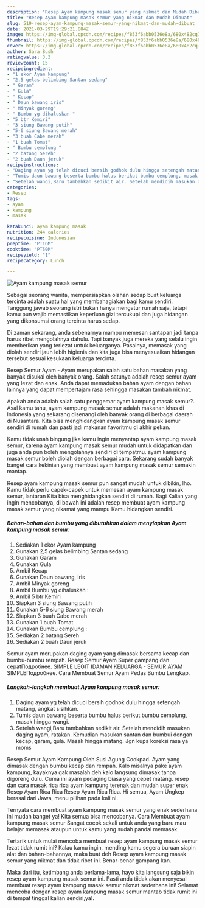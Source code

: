 ```yaml
---
description: "Resep Ayam kampung masak semur yang nikmat dan Mudah Dibuat"
title: "Resep Ayam kampung masak semur yang nikmat dan Mudah Dibuat"
slug: 519-resep-ayam-kampung-masak-semur-yang-nikmat-dan-mudah-dibuat
date: 2021-03-29T19:29:21.884Z
image: https://img-global.cpcdn.com/recipes/f853f6abb0536e8a/680x482cq70/ayam-kampung-masak-semur-foto-resep-utama.jpg
thumbnail: https://img-global.cpcdn.com/recipes/f853f6abb0536e8a/680x482cq70/ayam-kampung-masak-semur-foto-resep-utama.jpg
cover: https://img-global.cpcdn.com/recipes/f853f6abb0536e8a/680x482cq70/ayam-kampung-masak-semur-foto-resep-utama.jpg
author: Sara Bush
ratingvalue: 3.3
reviewcount: 15
recipeingredient:
- "1 ekor Ayam kampung"
- "2,5 gelas belimbing Santan sedang"
- " Garam"
- " Gula"
- " Kecap"
- " Daun bawang iris"
- " Minyak goreng"
- " Bumbu yg dihaluskan "
- "5 btr Kemiri"
- "3 siung Bawang putih"
- "5-6 siung Bawang merah"
- "3 buah Cabe merah"
- "1 buah Tomat"
- " Bumbu cemplung "
- "2 batang Sereh"
- "2 buah Daun jeruk"
recipeinstructions:
- "Daging ayam yg telah dicuci bersih godhok dulu hingga setengah matang, angkat sisihkan."
- "Tumis daun bawang beserta bumbu halus berikut bumbu cemplung, masak hingga wangi."
- "Setelah wangi,Baru tambahkan sedikit air. Setelah mendidih masukan daging ayam, ratakan. Kemudian masukan santan dan bumbui dengan kecap, garam, gula. Masak hingga matang. Jgn kupa koreksi rasa ya moms"
categories:
- Resep
tags:
- ayam
- kampung
- masak

katakunci: ayam kampung masak 
nutrition: 244 calories
recipecuisine: Indonesian
preptime: "PT16M"
cooktime: "PT50M"
recipeyield: "1"
recipecategory: Lunch

---
```



![Ayam kampung masak semur](https://img-global.cpcdn.com/recipes/f853f6abb0536e8a/680x482cq70/ayam-kampung-masak-semur-foto-resep-utama.jpg)

Sebagai seorang wanita, mempersiapkan olahan sedap buat keluarga tercinta adalah suatu hal yang membahagiakan bagi kamu sendiri. Tanggung jawab seorang istri bukan hanya mengatur rumah saja, tetapi kamu pun wajib memastikan keperluan gizi tercukupi dan juga hidangan yang dikonsumsi orang tercinta harus sedap.

Di zaman  sekarang, anda sebenarnya mampu memesan santapan jadi tanpa harus ribet mengolahnya dahulu. Tapi banyak juga mereka yang selalu ingin memberikan yang terlezat untuk keluarganya. Pasalnya, memasak yang diolah sendiri jauh lebih higienis dan kita juga bisa menyesuaikan hidangan tersebut sesuai kesukaan keluarga tercinta. 

Resep Semur Ayam - Ayam merupakan salah satu bahan masakan yang banyak disukai oleh banyak orang. Salah satunya adalah resep semur ayam yang lezat dan enak. Anda dapat memadukan bahan ayam dengan bahan lainnya yang dapat mempertajam rasa sehingga masakan tambah nikmat.

Apakah anda adalah salah satu penggemar ayam kampung masak semur?. Asal kamu tahu, ayam kampung masak semur adalah makanan khas di Indonesia yang sekarang disenangi oleh banyak orang di berbagai daerah di Nusantara. Kita bisa menghidangkan ayam kampung masak semur sendiri di rumah dan pasti jadi makanan favoritmu di akhir pekan.

Kamu tidak usah bingung jika kamu ingin menyantap ayam kampung masak semur, karena ayam kampung masak semur mudah untuk didapatkan dan juga anda pun boleh mengolahnya sendiri di tempatmu. ayam kampung masak semur boleh diolah dengan berbagai cara. Sekarang sudah banyak banget cara kekinian yang membuat ayam kampung masak semur semakin mantap.

Resep ayam kampung masak semur pun sangat mudah untuk dibikin, lho. Kamu tidak perlu capek-capek untuk memesan ayam kampung masak semur, lantaran Kita bisa menghidangkan sendiri di rumah. Bagi Kalian yang ingin mencobanya, di bawah ini adalah resep membuat ayam kampung masak semur yang nikamat yang mampu Kamu hidangkan sendiri.

<!--inarticleads1-->

##### Bahan-bahan dan bumbu yang dibutuhkan dalam menyiapkan Ayam kampung masak semur:

1. Sediakan 1 ekor Ayam kampung
1. Gunakan 2,5 gelas belimbing Santan sedang
1. Gunakan  Garam
1. Gunakan  Gula
1. Ambil  Kecap
1. Gunakan  Daun bawang, iris
1. Ambil  Minyak goreng
1. Ambil  Bumbu yg dihaluskan :
1. Ambil 5 btr Kemiri
1. Siapkan 3 siung Bawang putih
1. Gunakan 5-6 siung Bawang merah
1. Siapkan 3 buah Cabe merah
1. Gunakan 1 buah Tomat
1. Gunakan  Bumbu cemplung :
1. Sediakan 2 batang Sereh
1. Sediakan 2 buah Daun jeruk


Semur ayam merupakan daging ayam yang dimasak bersama kecap dan bumbu-bumbu rempah. Resep Semur Ayam Super gampang dan cepatПодробнее. SIMPLE LEGIT IDAMAN KELUARGA - SEMUR AYAM SIMPLEПодробнее. Cara Membuat Semur Ayam Pedas Bumbu Lengkap. 

<!--inarticleads2-->

##### Langkah-langkah membuat Ayam kampung masak semur:

1. Daging ayam yg telah dicuci bersih godhok dulu hingga setengah matang, angkat sisihkan.
1. Tumis daun bawang beserta bumbu halus berikut bumbu cemplung, masak hingga wangi.
1. Setelah wangi,Baru tambahkan sedikit air. Setelah mendidih masukan daging ayam, ratakan. Kemudian masukan santan dan bumbui dengan kecap, garam, gula. Masak hingga matang. Jgn kupa koreksi rasa ya moms


Resep Semur Ayam Kampung Oleh Susi Agung Cookpad. Ayam yang dimasak dengan bumbu kecap dan rempah. Kalo misalnya pake ayam kampung, kayaknya gak masalah deh kalo langsung dimasak tanpa digoreng dulu. Cuma ini ayam pedaging biasa yang cepet matang. resep dan cara masak rica rica ayam kampung terenak dan mudah super enak Resep Ayam Rica Rica Resep Ayam Rica Rica. Hi semua, Ayam Ungkep berasal dari Jawa, menu pilihan pada kali ni. 

Ternyata cara membuat ayam kampung masak semur yang enak sederhana ini mudah banget ya! Kita semua bisa mencobanya. Cara Membuat ayam kampung masak semur Sangat cocok sekali untuk anda yang baru mau belajar memasak ataupun untuk kamu yang sudah pandai memasak.

Tertarik untuk mulai mencoba membuat resep ayam kampung masak semur lezat tidak rumit ini? Kalau kamu ingin, mending kamu segera buruan siapin alat dan bahan-bahannya, maka buat deh Resep ayam kampung masak semur yang nikmat dan tidak ribet ini. Benar-benar gampang kan. 

Maka dari itu, ketimbang anda berlama-lama, hayo kita langsung saja bikin resep ayam kampung masak semur ini. Pasti anda tiidak akan menyesal membuat resep ayam kampung masak semur nikmat sederhana ini! Selamat mencoba dengan resep ayam kampung masak semur mantab tidak rumit ini di tempat tinggal kalian sendiri,ya!.

